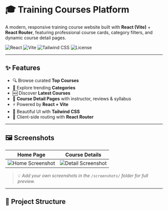 # 🎓 Training Courses Platform

A modern, responsive training course website built with **React (Vite)** + **React Router**, featuring professional course cards, category filters, and dynamic course detail pages.

![React](https://img.shields.io/badge/react-18.x-blue?logo=react)
![Vite](https://img.shields.io/badge/vite-^5.0-blueviolet?logo=vite)
![Tailwind CSS](https://img.shields.io/badge/tailwindcss-^3.0-38b2ac?logo=tailwindcss)
![License](https://img.shields.io/badge/license-MIT-green)

---

## ✨ Features

- 🔍 Browse curated **Top Courses**
- 🧭 Explore trending **Categories**
- 🆕 Discover **Latest Courses**
- 📄 **Course Detail Pages** with instructor, reviews & syllabus
- ⚡ Powered by **React + Vite**
- 🎨 Beautiful UI with **Tailwind CSS**
- 🚀 Client-side routing with **React Router**

---

## 🖼️ Screenshots

| Home Page | Course Details |
|----------|----------------|
| ![Home Screenshot](./screenshots/home.png) | ![Detail Screenshot](./screenshots/detail.png) |

> 💡 _Add your own screenshots in the `/screenshots/` folder for full preview._

---

## 📁 Project Structure

